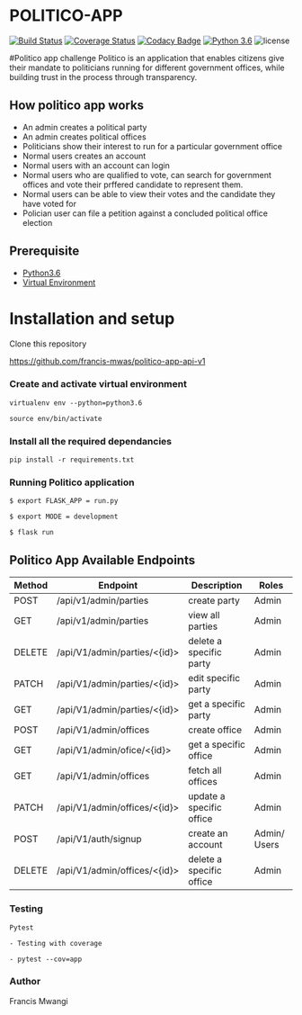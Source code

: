 # POLITICO-APP

[![Build Status](https://travis-ci.com/francis-mwas/politico-app-api-v1.svg?branch=develop)](https://travis-ci.com/francis-mwas/politico-app-api-v1)
[![Coverage Status](https://coveralls.io/repos/github/francis-mwas/politico-app-api-v1/badge.svg?branch=develop)](https://coveralls.io/github/francis-mwas/politico-app-api-v1?branch=develop)
[![Codacy Badge](https://api.codacy.com/project/badge/Grade/784dc521fe654185a9c783847599e41a)](https://www.codacy.com/app/francis-mwas/politico-app-api-v1?utm_source=github.com&amp;utm_medium=referral&amp;utm_content=francis-mwas/politico-app-api-v1&amp;utm_campaign=Badge_Grade)
[![Python 3.6](https://img.shields.io/badge/python-3.6-blue.svg)](https://www.python.org/downloads/release/python-360/)
![license](https://img.shields.io/github/license/mashape/apistatus.svg)

#Politico app challenge
Politico is an application that enables citizens give their mandate to politicians running for different government offices, while building trust in the process through transparency.

## How politico app works
- An admin creates a political party
- An admin creates political offices
- Politicians show their interest to run for a particular government office
- Normal users creates an account
- Normal users with an account can login
- Normal users who are qualified to vote, can search for government offices and vote their prffered candidate to represent them.
- Normal users can be able to view their votes and the candidate they have voted for
- Polician user can file a petition against a concluded political office election

## Prerequisite

- [Python3.6](https://www.python.org/downloads/release/python-365/)
- [Virtual Environment](https://virtualenv.pypa.io/en/stable/installation/)

# Installation and setup

Clone this repository 

https://github.com/francis-mwas/politico-app-api-v1


### Create and activate virtual environment

    virtualenv env --python=python3.6

    source env/bin/activate

### Install all the required dependancies

    pip install -r requirements.txt

### Running Politico application
    
    $ export FLASK_APP = run.py

    $ export MODE = development

    $ flask run

    

## Politico App Available Endpoints 

| Method | Endpoint                        | Description                           | Roles           |       
| ------ | ------------------------------- | ------------------------------------- | ----------------|
| POST   | /api/v1/admin/parties           | create party                          | Admin           |  
| GET    |/api/v1/admin/parties            | view all parties                      | Admin           |
| DELETE |/api/V1/admin/parties/<{id}>     | delete a specific party               | Admin           |
| PATCH  |/api/V1/admin/parties/<{id}>     | edit specific party                   | Admin           |
| GET    | /api/V1/admin/parties/<{id}>    | get a specific party                  | Admin           |
| POST   |/api/V1/admin/offices            | create office                         | Admin           |
| GET    | /api/V1/admin/ofice/<{id}>      | get a specific office                 | Admin           |
| GET    | /api/V1/admin/offices           | fetch all offices                     | Admin           |
| PATCH  | /api/V1/admin/offices/<{id}>    | update a specific office              | Admin           |
| POST   | /api/V1/auth/signup             | create an account                     | Admin/   Users  |       | POST   | /api/V1/auth/signin             | signin                                |   Admin/Users   |       
|DELETE  |/api/V1/admin/offices/<{id}>     | delete a specific office              | Admin           |



### Testing

    Pytest

    - Testing with coverage

    - pytest --cov=app

### Author

Francis Mwangi